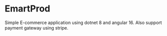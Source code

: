 # EmartProd
Simple E-commerce application using dotnet 8 and angular 16. Also support payment gateway using stripe.

